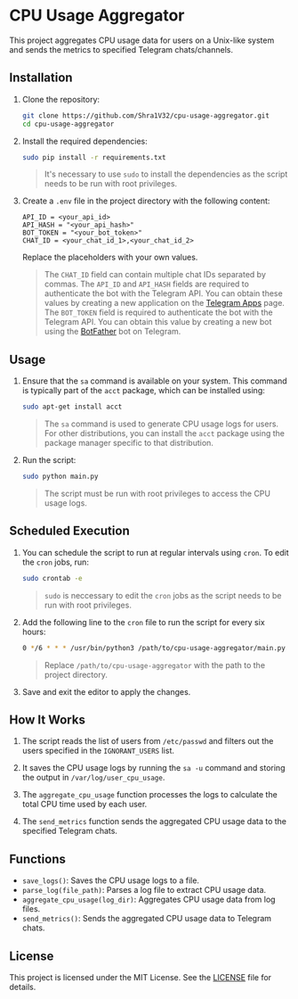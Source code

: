 # CPU Usage Aggregator

This project aggregates CPU usage data for users on a Unix-like system and sends the metrics to specified Telegram chats/channels.

## Installation

1. Clone the repository:
    ```sh
    git clone https://github.com/Shra1V32/cpu-usage-aggregator.git
    cd cpu-usage-aggregator
    ```

2. Install the required dependencies:
    ```sh
    sudo pip install -r requirements.txt
    ```
    > It's necessary to use `sudo` to install the dependencies as the script needs to be run with root privileges.

4. Create a `.env` file in the project directory with the following content:
    ```env
    API_ID = <your_api_id>
    API_HASH = "<your_api_hash>"
    BOT_TOKEN = "<your_bot_token>"
    CHAT_ID = <your_chat_id_1>,<your_chat_id_2>
    ```
    Replace the placeholders with your own values.
    > The `CHAT_ID` field can contain multiple chat IDs separated by commas.
    > The `API_ID` and `API_HASH` fields are required to authenticate the bot with the Telegram API. You can obtain these values by creating a new application on the [Telegram Apps](https://my.telegram.org/apps) page.
    > The `BOT_TOKEN` field is required to authenticate the bot with the Telegram API. You can obtain this value by creating a new bot using the [BotFather](https://t.me/botfather) bot on Telegram.

## Usage

1. Ensure that the `sa` command is available on your system. This command is typically part of the `acct` package, which can be installed using:
    ```sh
    sudo apt-get install acct
    ```
    > The `sa` command is used to generate CPU usage logs for users.
    > For other distributions, you can install the `acct` package using the package manager specific to that distribution.

2. Run the script:
    ```sh
    sudo python main.py
    ```
    > The script must be run with root privileges to access the CPU usage logs.

## Scheduled Execution
1. You can schedule the script to run at regular intervals using `cron`. To edit the `cron` jobs, run:
    ```sh
    sudo crontab -e
    ```
    > `sudo` is neccessary to edit the `cron` jobs as the script needs to be run with root privileges.
2. Add the following line to the `cron` file to run the script for every six hours:
    ```sh
    0 */6 * * * /usr/bin/python3 /path/to/cpu-usage-aggregator/main.py
    ```
    > Replace `/path/to/cpu-usage-aggregator` with the path to the project directory.

3. Save and exit the editor to apply the changes.

## How It Works

1. The script reads the list of users from `/etc/passwd` and filters out the users specified in the `IGNORANT_USERS` list.

2. It saves the CPU usage logs by running the `sa -u` command and storing the output in `/var/log/user_cpu_usage`.

3. The `aggregate_cpu_usage` function processes the logs to calculate the total CPU time used by each user.

4. The `send_metrics` function sends the aggregated CPU usage data to the specified Telegram chats.

## Functions

- `save_logs()`: Saves the CPU usage logs to a file.
- `parse_log(file_path)`: Parses a log file to extract CPU usage data.
- `aggregate_cpu_usage(log_dir)`: Aggregates CPU usage data from log files.
- `send_metrics()`: Sends the aggregated CPU usage data to Telegram chats.

## License

This project is licensed under the MIT License. See the [LICENSE](LICENSE) file for details.
